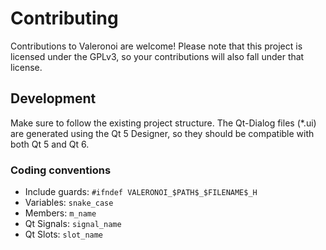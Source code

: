 # Contributing

Contributions to Valeronoi are welcome! Please note that this project is licensed under the GPLv3, so your contributions will also fall under that license.

## Development

Make sure to follow the existing project structure. The Qt-Dialog files (\*.ui) are generated using the Qt 5 Designer, so they should be compatible with both Qt 5 and Qt 6.

### Coding conventions

- Include guards: `#ifndef VALERONOI_$PATH$_$FILENAME$_H`
- Variables: `snake_case`
- Members: `m_name`
- Qt Signals: `signal_name`
- Qt Slots: `slot_name`
